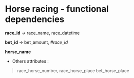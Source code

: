 Horse racing - functional dependencies
========

**race_id**         -> race_name, race_datetime

**bet_id**          -> bet_amount, *#race_id*

**horse_name**

- Others attributes :

>race_horse_number, race_horse_place
>bet_horse_place




